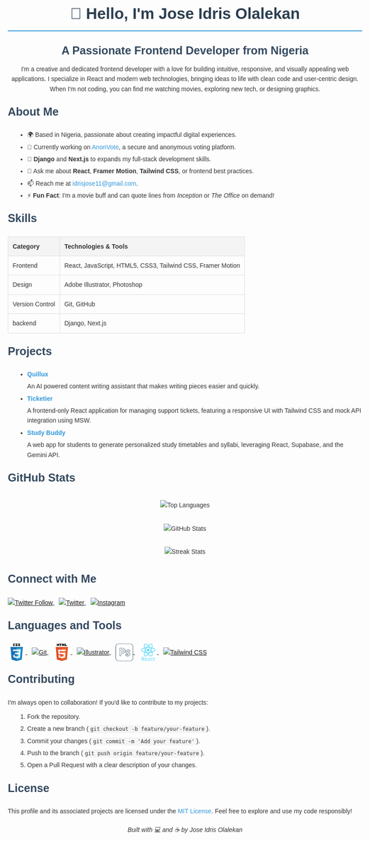<!DOCTYPE html>
<html lang="en">
<head>
  <meta charset="UTF-8">
  <meta name="viewport" content="width=device-width, initial-scale=1.0">
</head>
<body style="font-family: Arial, sans-serif; line-height: 1.6; color: #333; max-width: 800px; margin: 20px auto; padding: 0 20px;">
  <h1 style="color: #2c3e50; font-size: 2.5em; border-bottom: 2px solid #3498db; padding-bottom: 10px; text-align: center;">👋 Hello, I'm Jose Idris Olalekan</h1>
  <h3 style="color: #34495e; font-size: 1.8em; text-align: center; margin: 10px 0;">A Passionate Frontend Developer from Nigeria</h3>
  <p style="margin: 10px 0; text-align: center;">I'm a creative and dedicated frontend developer with a love for building intuitive, responsive, and visually appealing web applications. I specialize in React and modern web technologies, bringing ideas to life with clean code and user-centric design. When I'm not coding, you can find me watching movies, exploring new tech, or designing graphics.</p>

  <h2 style="color: #34495e; font-size: 1.8em; margin-top: 20px;">About Me</h2>
  <ul style="list-style-type: disc; margin: 10px 0 10px 20px;">
    <li style="margin: 5px 0;">🌍 Based in Nigeria, passionate about creating impactful digital experiences.</li>
    <li style="margin: 5px 0;">🔭 Currently working on <a href="https://github.com/Idris-jose/anonvote" style="color: #3498db; text-decoration: none;">AnonVote</a>, a secure and anonymous voting platform.</li>
    <li style="margin: 5px 0;">🌱 <strong>Django</strong> and <strong>Next.js</strong> to expands my full-stack development skills.</li>
    <li style="margin: 5px 0;">💬 Ask me about <strong>React</strong>, <strong>Framer Motion</strong>, <strong>Tailwind CSS</strong>, or frontend best practices.</li>
    <li style="margin: 5px 0;">📫 Reach me at <a href="mailto:idrisjose11@gmail.com" style="color: #3498db; text-decoration: none;">idrisjose11@gmail.com</a>.</li>
    <li style="margin: 5px 0;">⚡ <strong>Fun Fact</strong>: I'm a movie buff and can quote lines from <em>Inception</em> or <em>The Office</em> on demand!</li>
  </ul>

  <h2 style="color: #34495e; font-size: 1.8em; margin-top: 20px;">Skills</h2>
  <table style="width: 100%; border-collapse: collapse; margin: 10px 0;">
    <tr style="background: #f4f4f4;">
      <th style="padding: 10px; text-align: left; border: 1px solid #ddd;">Category</th>
      <th style="padding: 10px; text-align: left; border: 1px solid #ddd;">Technologies & Tools</th>
    </tr>
    <tr>
      <td style="padding: 10px; border: 1px solid #ddd;">Frontend</td>
      <td style="padding: 10px; border: 1px solid #ddd;">React, JavaScript, HTML5, CSS3, Tailwind CSS, Framer Motion</td>
    </tr>
    <tr>
      <td style="padding: 10px; border: 1px solid #ddd;">Design</td>
      <td style="padding: 10px; border: 1px solid #ddd;">Adobe Illustrator, Photoshop</td>
    </tr>
    <tr>
      <td style="padding: 10px; border: 1px solid #ddd;">Version Control</td>
      <td style="padding: 10px; border: 1px solid #ddd;">Git, GitHub</td>
    </tr>
    <tr>
      <td style="padding: 10px; border: 1px solid #ddd;">backend</td>
      <td style="padding: 10px; border: 1px solid #ddd;">Django, Next.js</td>
    </tr>
  </table>

  <h2 style="color: #34495e; font-size: 1.8em; margin-top: 20px;">Projects</h2>
  <ul style="list-style-type: disc; margin: 10px 0 10px 20px;">
    <li style="margin: 5px 0;">
      <strong><a href="https://github.com/Idris-jose/Quillux" style="color: #3498db; text-decoration: none;">Quillux</a></strong>
      <p style="margin: 5px 0;">An AI powered content writing assistant that makes writing pieces easier and quickly.</p>
    </li>
    <li style="margin: 5px 0;">
      <strong><a href="https://github.com/Idris-jose/ticketier" style="color: #3498db; text-decoration: none;">Ticketier</a></strong>
      <p style="margin: 5px 0;">A frontend-only React application for managing support tickets, featuring a responsive UI with Tailwind CSS and mock API integration using MSW.</p>
    </li>
    <li style="margin: 5px 0;">
      <strong><a href="https://github.com/Idris-jose/studdy-buddy" style="color: #3498db; text-decoration: none;">Study Buddy</a></strong>
      <p style="margin: 5px 0;">A web app for students to generate personalized study timetables and syllabi, leveraging React, Supabase, and the Gemini API.</p>
    </li>
  </ul>

  <h2 style="color: #34495e; font-size: 1.8em; margin-top: 20px;">GitHub Stats</h2>
  <p style="margin: 10px 0; text-align: center;">
    <img src="https://github-readme-stats.vercel.app/api/top-langs?username=idris-jose&show_icons=true&locale=en&layout=compact&theme=radical" alt="Top Languages" style="max-width: 100%; margin: 10px 0;" />
  </p>
  <p style="margin: 10px 0; text-align: center;">
    <img src="https://github-readme-stats.vercel.app/api?username=idris-jose&show_icons=true&locale=en&theme=radical" alt="GitHub Stats" style="max-width: 100%; margin: 10px 0;" />
  </p>
  <p style="margin: 10px 0; text-align: center;">
    <img src="https://github-readme-streak-stats.herokuapp.com/?user=idris-jose&theme=radical" alt="Streak Stats" style="max-width: 100%; margin: 10px 0;" />
  </p>

  <h2 style="color: #34495e; font-size: 1.8em; margin-top: 20px;">Connect with Me</h2>
  <p style="margin: 10px 0;">
    <a href="https://twitter.com/idrisbyte" target="_blank" style="margin-right: 10px;">
      <img src="https://img.shields.io/twitter/follow/idrisbyte?logo=twitter&style=for-the-badge" alt="Twitter Follow" style="vertical-align: middle;" />
    </a>
    <a href="https://twitter.com/idrisbyte" target="_blank" style="margin-right: 10px;">
      <img src="https://raw.githubusercontent.com/rahuldkjain/github-profile-readme-generator/master/src/images/icons/Social/twitter.svg" alt="Twitter" height="30" width="40" style="vertical-align: middle;" />
    </a>
    <a href="https://instagram.com/grim_studios_22" target="_blank">
      <img src="https://raw.githubusercontent.com/rahuldkjain/github-profile-readme-generator/master/src/images/icons/Social/instagram.svg" alt="Instagram" height="30" width="40" style="vertical-align: middle;" />
    </a>
  </p>

  <h2 style="color: #34495e; font-size: 1.8em; margin-top: 20px;">Languages and Tools</h2>
  <p style="margin: 10px 0;">
    <a href="https://www.w3schools.com/css/" target="_blank" style="margin-right: 10px;">
      <img src="https://raw.githubusercontent.com/devicons/devicon/master/icons/css3/css3-original-wordmark.svg" alt="CSS3" width="40" height="40" style="vertical-align: middle;" />
    </a>
    <a href="https://git-scm.com/" target="_blank" style="margin-right: 10px;">
      <img src="https://www.vectorlogo.zone/logos/git-scm/git-scm-icon.svg" alt="Git" width="40" height="40" style="vertical-align: middle;" />
    </a>
    <a href="https://www.w3.org/html/" target="_blank" style="margin-right: 10px;">
      <img src="https://raw.githubusercontent.com/devicons/devicon/master/icons/html5/html5-original-wordmark.svg" alt="HTML5" width="40" height="40" style="vertical-align: middle;" />
    </a>
    <a href="https://www.adobe.com/in/products/illustrator.html" target="_blank" style="margin-right: 10px;">
      <img src="https://www.vectorlogo.zone/logos/adobe_illustrator/adobe_illustrator-icon.svg" alt="Illustrator" width="40" height="40" style="vertical-align: middle;" />
    </a>
    <a href="https://www.photoshop.com/en" target="_blank" style="margin-right: 10px;">
      <img src="https://raw.githubusercontent.com/devicons/devicon/master/icons/photoshop/photoshop-line.svg" alt="Photoshop" width="40" height="40" style="vertical-align: middle;" />
    </a>
    <a href="https://reactjs.org/" target="_blank" style="margin-right: 10px;">
      <img src="https://raw.githubusercontent.com/devicons/devicon/master/icons/react/react-original-wordmark.svg" alt="React" width="40" height="40" style="vertical-align: middle;" />
    </a>
    <a href="https://tailwindcss.com/" target="_blank" style="margin-right: 10px;">
      <img src="https://www.vectorlogo.zone/logos/tailwindcss/tailwindcss-icon.svg" alt="Tailwind CSS" width="40" height="40" style="vertical-align: middle;" />
    </a>
  </p>

  <h2 style="color: #34495e; font-size: 1.8em; margin-top: 20px;">Contributing</h2>
  <p style="margin: 10px 0;">I'm always open to collaboration! If you'd like to contribute to my projects:</p>
  <ol style="list-style-type: decimal; margin: 10px 0 10px 20px;">
    <li style="margin: 5px 0;">Fork the repository.</li>
    <li style="margin: 5px 0;">Create a new branch (<code style="background: #f4f4f4; padding: 2px 4px; border-radius: 3px;">git checkout -b feature/your-feature</code>).</li>
    <li style="margin: 5px 0;">Commit your changes (<code style="background: #f4f4f4; padding: 2px 4px; border-radius: 3px;">git commit -m 'Add your feature'</code>).</li>
    <li style="margin: 5px 0;">Push to the branch (<code style="background: #f4f4f4; padding: 2px 4px; border-radius: 3px;">git push origin feature/your-feature</code>).</li>
    <li style="margin: 5px 0;">Open a Pull Request with a clear description of your changes.</li>
  </ol>

  <h2 style="color: #34495e; font-size: 1.8em; margin-top: 20px;">License</h2>
  <p style="margin: 10px 0;">This profile and its associated projects are licensed under the <a href="LICENSE" style="color: #3498db; text-decoration: none;">MIT License</a>. Feel free to explore and use my code responsibly!</p>

  <p style="margin: 20px 0; text-align: center; font-style: italic;">Built with 💻 and ☕ by Jose Idris Olalekan</p>
</body>
</html>
